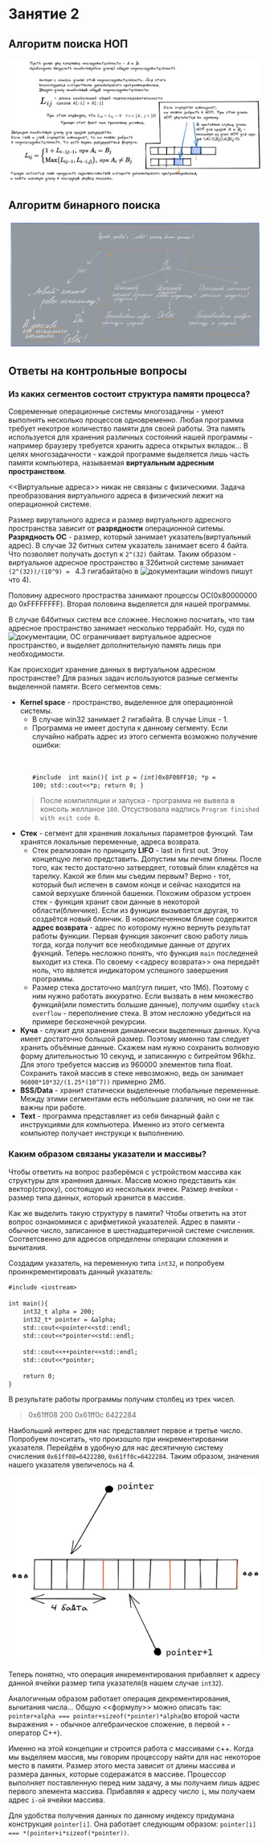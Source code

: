 # Занятие 2

## Алгоритм поиска НОП
![Alt Text](https://github.com/ShmakovVladimir/CplusplusHOMEWORK/blob/main/lesson_2/pics/GCS.excalidraw.png)

## Алгоритм бинарного поиска
![Alt Text](https://github.com/ShmakovVladimir/CplusplusHOMEWORK/blob/main/lesson_2/pics/binSearch.png)

## Ответы на контрольные вопросы

### Из каких сегментов состоит структура памяти процесса?

Современные операционные системы многозадачны - умеют выполнять несколько процессов одновременно. Любая программа требует некотрое количество памяти для своей работы. Эта память используется для хранения различных состояний нашей программы - например браузеру требуется хранить адреса открытых вкладок... В целях многозадачности - каждой программе выделяется лишь часть памяти компьютера, называемая **виртуальным адресным пространством**. 

<<Виртуальные адреса>> никак не связаны с физическими. Задача преобразования виртуального адреса в физический лежит на операционной системе.

Размер вирутального адреса и размер виртуального адресного пространства зависит от **разрядности** операционной ситемы. **Разрядность ОС** - размер, который занимает указатель(виртуальный адрес). В случае 32 битных ситем указатель занимает всего 4 байта. Что позволяет получать доступ к `2^(32)` байтам. Таким образом - виртуальное адресное пространство в 32битной системе занимает `(2^(32))/(10^9) = ` 4.3 гигабайта(но в ![документации windows](https://docs.microsoft.com/ru-ru/windows/win32/memory/virtual-address-space) пишут что 4). 

Половину адресного простраства занимают процессы ОС(0x80000000 до 0xFFFFFFFF). Вторая половина выделяется для нашей программы.

В случае 64битных систем все сложнее. Несложно посчитать, что там адресное пространство занимает несколько террабайт. Но, судя по ![документации](https://docs.microsoft.com/ru-ru/windows/win32/winprog64/virtual-address-space), ОС ограничивает виртуальное адресное пространство, и выделяет дополнительную память лишь при необходимости.

Как происходит хранение данных в виртуальном адресном пространстве? Для разных задач используются разные сегменты выделенной памяти. Всего сегментов семь:

- **Kernel space** - пространство, выделенное для операционной системы. 
    - В случае win32 занимает 2 гигабайта. В случае Linux - 1.
    - Программа не имеет доступа к данному сегменту. Если случайно набрать адрес из этого сегмента возможно получение ошибки:
    <br></br><pre><code>
#include <iostream>
int main(){
    int *p = (int*)0x8F00FF10;
    *p = 100;
    std::cout<<*p;
    return 0;
}
    </code></pre>
    > После компилляции и запуска - программа не вывела в консоль желланое `100`. Отсуствовала надпись `Program finished with exit code 0`. 
- **Стек** - сегмент для хранения локальных параметров функций. Там хранятся локальные переменные, адреса возврата.
    - Стек реализован по принципу **LIFO** - last in first out. Этоу концепцую легко представить. Допустим мы печем блины. После того, как тесто достаточно затвердеет, готовый блин кладётся на тарелку. Какой же блин мы съедим первым? Верно - тот, который был испечен в самом конце и сейчас находится на самой верхушке блинной башенки.
    Похожим образом устроен стек - функция хранит свои данные в некоторой области(блинчике). Если из функции вызывается другая, то создаётся новый блинчик. В новоиспеченном блине содержится **адрес возврата** - адрес по которому нужно вернуть результат работы функции. Первая функция закончит свою работу лишь тогда, когда получит все необходимые данные от других фукнций. Теперь несложно понять, что функция `main` последеней выходит из стека. По своему <<адресу возврата>> она передаёт ноль, что является индикатором успешного завершения программы.
    - Размер стека достаточно мал(гугл пишет, что 1Мб). Поэтому с ним нужно работать аккуратно. Если вызвать в нем множество функций(или поместить большие данные), получим ошибку `stack overflow` - переполнение стека. В этом несложно убедиться на примере бесконечной рекурсии.
- **Куча** - служит для хранения динамически выделенных данных. Куча имеет достаточно большой размер. Поэтому именно там следует хранить объёмные данные. Скажем нам нужно сохранить волновую форму длительностью 10 секунд, и записанную с битрейтом 96khz. Для этого требуется массив из 960000 элементов типа float. Сохранить такой массив в стеке невозможно, ведь он занимает `96000*10*32/(1.25*(10^7))` примерно 2Мб. 
- **BSS/Data** - хранит статически выделенные глобальные переменные. Между этими сегментами есть небольшие различия, но они не так важны при работе.
- **Text** - программа представляет из себя бинарный файл с инструкциями для компьютера. Именно из этого сегмента компьютер получает инструкци к выполнению.


### Каким образом связаны указатели и массивы?

Чтобы ответить на вопрос разберёмся с устройством массива как структуры для хранения данных. Массив можно представить как вектор(строку), состоящую из нескольких ячеек. Размер ячейки - размер типа данных, который хранится в массиве.

Как же выделить такую структуру в памяти? Чтобы ответить на этот вопрос ознакомимся с арифметикой указателей. Адрес в памяти - обычное число, записанное в шестнадцатеричной системе счисления. Соответсвенно для адресов определены операции сложения и вычитания.

Создадим указатель, на переменную типа `int32`, и попробуем проинкрементировать данный указатель:
```
#include <iostream>

int main(){
    int32_t alpha = 200;
	int32_t* pointer = &alpha;
	std::cout<<pointer<<std::endl;
	std::cout<<*pointer<<std::endl;
	
	std::cout<<++pointer<<std::endl;
	std::cout<<*pointer;

	return 0;
}
```
В результате работы программы получим столбец из трех чисел. 

> 0x61ff08
> 200
> 0x61ff0c
> 6422284


Наибольший интерес для нас представляет первое и третье число. Попробуем почситать, что произошло при инкрементировании указателя. Перейдём в удобную для нас десятичную систему счисления `0x61ff08=6422280`, `0x61ff0c=6422284`. Таким образом, значения нашего указателя увеличелось на 4. 

![Alt Text](https://github.com/ShmakovVladimir/CplusplusHOMEWORK/blob/main/lesson_2/pics/pointer.png)


Теперь понятно, что операция инкрементирования прибавляет к адресу данной ячейки размер типа указателя(в нашем случае `int32`). 

Аналогичным образом работает операция декрементирования, вычитания числа... Общую <<формулу>> можно описать так: `pointer+alpha === pointer+sizeof(*pointer)*alpha`(во второй части выражения `+` - обычное алгебраическое сложение, в первой `+` - оператор С++).

Именно на этой концепции и строится работа с массивами c++. Когда мы выделяем массив, мы говорим процессору найти для нас некоторое место в памяти. Размер этого места зависит от длины массива и размера данных, которые содеражатся в массиве. 
Процессор выполняет поставленную перед ним задачу, а мы получаем лишь адрес первого элемента массива. 
Прибавляя к адресу число `i`, мы получаем адрес `i-ой` ячейки массива. 

Для удобства получения данных по данному индексу придумана конструкция `pointer[i]`. Она работает следующим образом:
`pointer[i] === *(pointer+i*sizeof(*pointer))`. 
    


